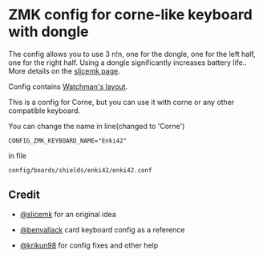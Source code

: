 # ZMK config for corne-like keyboard with dongle

The config allows you to use 3 n!n, one for the dongle, one for the left half, one for the right half. Using a dongle significantly increases battery life.. More details on the [slicemk page](https://www.slicemk.com/pages/split-dongle).

Config contains [Watchman's layout](https://github.com/aroum/Watchman-layouts).

This is a config for Corne, but you can use it with corne or any other compatible keyboard.



You can change the name in line(changed to 'Corne')
```
CONFIG_ZMK_KEYBOARD_NAME="Enki42"
```
in file
```
config/boards/shields/enki42/enki42.conf
```

## Credit

* [@slicemk](https://github.com/slicemk) for an original idea
 
* [@benvallack](https://github.com/benvallack/zmk-config-card) card keyboard config as a reference 

* [@krikun98](https://github.com/krikun98/) for config fixes and other help
